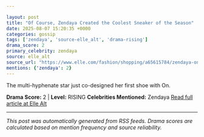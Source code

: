 ```yaml
---

layout: post
title: "Of Course, Zendaya Created the Coolest Sneaker of the Season"
date: 2025-08-07 15:20:35 +0000
categories: gossip
tags: ['zendaya', 'source-elle_alt', 'drama-rising']
drama_score: 2
primary_celebrity: zendaya
source: elle_alt
source_url: "https://www.elle.com/fashion/shopping/a65615784/zendaya-on-sneaker-collab/"
mentions: {'zendaya': 2}
---
```


The multi-hyphenate star just co-designed her first shoe with On.

**Drama Score:** 2 | **Level:** RISING **Celebrities Mentioned:** Zendaya [Read full article at Elle Alt](https://www.elle.com/fashion/shopping/a65615784/zendaya-on-sneaker-collab/)

---

*This post was automatically generated from RSS feeds. Drama scores are calculated based on mention frequency and source reliability.*